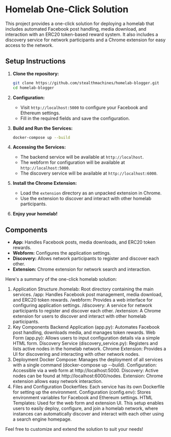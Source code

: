 # Homelab One-Click Solution

This project provides a one-click solution for deploying a homelab that includes automated Facebook post handling, media download, and interaction with an ERC20 token-based reward system. It also includes a discovery service for network participants and a Chrome extension for easy access to the network.

## Setup Instructions

1. **Clone the repository:**
    ```bash
    git clone https://github.com/stealthmachines/homelab-blogger.git
    cd homelab-blogger
    ```

2. **Configuration:**
   - Visit `http://localhost:5000` to configure your Facebook and Ethereum settings.
   - Fill in the required fields and save the configuration.

3. **Build and Run the Services:**
    ```bash
    docker-compose up --build
    ```

4. **Accessing the Services:**
   - The backend service will be available at `http://localhost`.
   - The webform for configuration will be available at `http://localhost:5000`.
   - The discovery service will be available at `http://localhost:6000`.

5. **Install the Chrome Extension:**
   - Load the `extension` directory as an unpacked extension in Chrome.
   - Use the extension to discover and interact with other homelab participants.

6. **Enjoy your homelab!**

## Components

- **App:** Handles Facebook posts, media downloads, and ERC20 token rewards.
- **Webform:** Configures the application settings.
- **Discovery:** Allows network participants to register and discover each other.
- **Extension:** Chrome extension for network search and interaction.


Here's a summary of the one-click homelab solution:

1. Application Structure
/homelab: Root directory containing the main services.
/app: Handles Facebook post management, media download, and ERC20 token rewards.
/webform: Provides a web interface for configuring application settings.
/discovery: A service for network participants to register and discover each other.
/extension: A Chrome extension for users to discover and interact with other homelab participants.
2. Key Components
Backend Application (app.py): Automates Facebook post handling, downloads media, and manages token rewards.
Web Form (app.py): Allows users to input configuration details via a simple HTML form.
Discovery Service (discovery_service.py): Registers and lists active nodes in the homelab network.
Chrome Extension: Provides a UI for discovering and interacting with other network nodes.
3. Deployment
Docker Compose: Manages the deployment of all services with a single command (docker-compose up --build).
Configuration: Accessible via a web form at http://localhost:5000.
Discovery: Active nodes can be found at http://localhost:6000/nodes.
Extension: Chrome extension allows easy network interaction.
4. Files and Configuration
Dockerfiles: Each service has its own Dockerfile for setting up the environment.
Configuration (config.env): Stores environment variables for Facebook and Ethereum settings.
HTML Templates: Used for the web form and extension UI.
This setup enables users to easily deploy, configure, and join a homelab network, where instances can automatically discover and interact with each other using a search engine homepage.

Feel free to customize and extend the solution to suit your needs!
